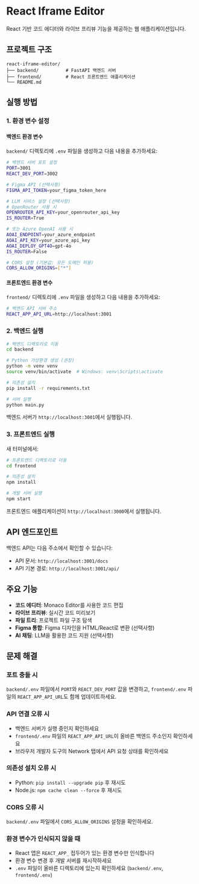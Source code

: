 # React Iframe Editor

React 기반 코드 에디터와 라이브 프리뷰 기능을 제공하는 웹 애플리케이션입니다.

## 프로젝트 구조

```
react-iframe-editor/
├── backend/          # FastAPI 백엔드 서버
├── frontend/         # React 프론트엔드 애플리케이션
└── README.md
```

## 실행 방법

### 1. 환경 변수 설정

#### 백엔드 환경 변수

`backend/` 디렉토리에 `.env` 파일을 생성하고 다음 내용을 추가하세요:

```bash
# 백엔드 서버 포트 설정
PORT=3001
REACT_DEV_PORT=3002

# Figma API (선택사항)
FIGMA_API_TOKEN=your_figma_token_here

# LLM 서비스 설정 (선택사항)
# OpenRouter 사용 시
OPENROUTER_API_KEY=your_openrouter_api_key
IS_ROUTER=True

# 또는 Azure OpenAI 사용 시
AOAI_ENDPOINT=your_azure_endpoint
AOAI_API_KEY=your_azure_api_key
AOAI_DEPLOY_GPT4O=gpt-4o
IS_ROUTER=False

# CORS 설정 (기본값: 모든 도메인 허용)
CORS_ALLOW_ORIGINS=["*"]
```

#### 프론트엔드 환경 변수

`frontend/` 디렉토리에 `.env` 파일을 생성하고 다음 내용을 추가하세요:

```bash
# 백엔드 API 서버 주소
REACT_APP_API_URL=http://localhost:3001
```

### 2. 백엔드 실행

```bash
# 백엔드 디렉토리로 이동
cd backend

# Python 가상환경 생성 (권장)
python -m venv venv
source venv/bin/activate  # Windows: venv\Scripts\activate

# 의존성 설치
pip install -r requirements.txt

# 서버 실행
python main.py
```

백엔드 서버가 `http://localhost:3001`에서 실행됩니다.

### 3. 프론트엔드 실행

새 터미널에서:

```bash
# 프론트엔드 디렉토리로 이동
cd frontend

# 의존성 설치
npm install

# 개발 서버 실행
npm start
```

프론트엔드 애플리케이션이 `http://localhost:3000`에서 실행됩니다.

## API 엔드포인트

백엔드 API는 다음 주소에서 확인할 수 있습니다:

- API 문서: `http://localhost:3001/docs`
- API 기본 경로: `http://localhost:3001/api/`

## 주요 기능

- **코드 에디터**: Monaco Editor를 사용한 코드 편집
- **라이브 프리뷰**: 실시간 코드 미리보기
- **파일 트리**: 프로젝트 파일 구조 탐색
- **Figma 통합**: Figma 디자인을 HTML/React로 변환 (선택사항)
- **AI 채팅**: LLM을 활용한 코드 지원 (선택사항)

## 문제 해결

### 포트 충돌 시

`backend/.env` 파일에서 `PORT`와 `REACT_DEV_PORT` 값을 변경하고, `frontend/.env` 파일의 `REACT_APP_API_URL`도 함께 업데이트하세요.

### API 연결 오류 시

- 백엔드 서버가 실행 중인지 확인하세요
- `frontend/.env` 파일의 `REACT_APP_API_URL`이 올바른 백엔드 주소인지 확인하세요
- 브라우저 개발자 도구의 Network 탭에서 API 요청 상태를 확인하세요

### 의존성 설치 오류 시

- Python: `pip install --upgrade pip` 후 재시도
- Node.js: `npm cache clean --force` 후 재시도

### CORS 오류 시

`backend/.env` 파일에서 `CORS_ALLOW_ORIGINS` 설정을 확인하세요.

### 환경 변수가 인식되지 않을 때

- React 앱은 `REACT_APP_` 접두어가 있는 환경 변수만 인식합니다
- 환경 변수 변경 후 개발 서버를 재시작하세요
- `.env` 파일이 올바른 디렉토리에 있는지 확인하세요 (`backend/.env`, `frontend/.env`)
